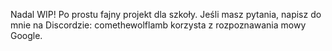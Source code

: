 Nadal WIP! Po prostu fajny projekt dla szkoły. Jeśli masz pytania, napisz do mnie na Discordzie: comethewolflamb korzysta z rozpoznawania mowy Google.
